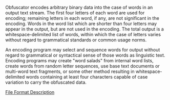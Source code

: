 Obfuscator encodes arbitrary binary data into the case of words in an
output text stream.  The first four letters of each word are used for
encoding; remaining letters in each word, if any, are not significant
in the encoding.  Words in the word list which are shorter than four
letters may appear in the output, but are not used in the encoding.
The total output is a whitespace-delimited list of words, within which
the case of letters varies without regard to grammatical standards or
common usage norms.  

An encoding program may select and sequence words for output without
regard to grammatical or syntactical sense of those words as
linguistic text.  Encoding programs may create "word salads" from
internal word lists, create words from random letter sequences, use
base text documents or multi-word text fragments, or some other
method resulting in whitespace-delimited words containing at least
four characters capable of case variation to carry the obfuscated
data.

[File Format Description](doc/FileFormat.md)


